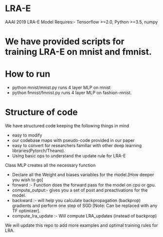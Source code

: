 # LRA-E
AAAI 2019 LRA-E Model
Requires:- Tensorflow >=2.0, Python >=3.5, numpy

# We have provided scripts for training LRA-E on mnist and fmnist.

# How to run
* python mnist/mnist.py runs 4 layer MLP on mnist
* python fmnist/fmnist.py runs 4 layer MLP on fashion-mnist.

# Structure of code
We have structured code keeping the following things in mind
* easy to modify
* our codebase maps with pseudo-code provided in our paper
* easy to convert for researchers familiar with other deep learning libraries(Pytorch/Theano).
* Using basic ops to understand the update rule for LRA-E 

Class MLP creates all the necessary function
* Declare all the Weight and biases variables for the model.[How deeper you wish to go]
* forward :- Function does the forward pass for the model on cpu or gpu.
* compute_output:- gives you a set of post and preactivations for the model.
* backward :- will help you calculate backpropagation (backprop) gradients and perform one step of SGD [Note: Can be replaced with any TF optimizer].
* compute_lra_update :- Will compute LRA_updates (instead of backprop)


We will update this repo to add more examples and optimal training rules for LRA.

